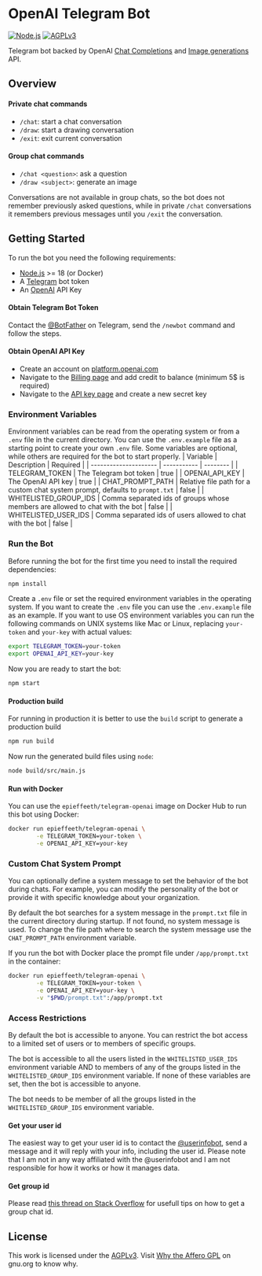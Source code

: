 # OpenAI Telegram Bot
[![Node.js](https://img.shields.io/badge/Node.js->=%2018-blue.svg)](https://nodejs.org)
[![AGPLv3](https://img.shields.io/badge/license-AGPLv3-blue.svg)](https://www.gnu.org/licenses/agpl-3.0.html)

Telegram bot backed by OpenAI [Chat Completions](https://platform.openai.com/docs/guides/text-generation/chat-completions-api) and [Image generations](https://platform.openai.com/docs/guides/images) API.

## Overview

#### Private chat commands
- `/chat`: start a chat conversation
- `/draw`: start a drawing conversation
- `/exit`: exit current conversation

#### Group chat commands
- `/chat <question>`: ask a question
- `/draw <subject>`: generate an image

Conversations are not available in group chats, so the bot does not remember previously asked questions, while in private `/chat` conversations it remembers previous messages until you `/exit` the conversation.

## Getting Started
To run the bot you need the following requirements:
- [Node.js](https://nodejs.org) >= 18 (or Docker)
- A [Telegram](https://telegram.org) bot token
- An [OpenAI](https://openai.com/product) API Key

#### Obtain Telegram Bot Token
Contact the [@BotFather](https://t.me/botfather) on Telegram, send the `/newbot` command and follow the steps.

#### Obtain OpenAI API Key
- Create an account on [platform.openai.com](https://platform.openai.com)
- Navigate to the [Billing page](https://platform.openai.com/account/billing) and add credit to balance (minimum 5$ is required)
- Navigate to the [API key page](https://platform.openai.com/api-keys) and create a new secret key

### Environment Variables
Environment variables can be read from the operating system or from a `.env` file in the current directory. You can use the `.env.example` file as a starting point to create your own `.env` file. Some variables are optional, while others are required for the bot to start properly.
| Variable              | Description | Required |
| --------------------- | ----------- | -------- |
| TELEGRAM_TOKEN        | The Telegram bot token | true |
| OPENAI_API_KEY        | The OpenAI API key | true |
| CHAT_PROMPT_PATH      | Relative file path for a custom chat system prompt, defaults to `prompt.txt` | false |
| WHITELISTED_GROUP_IDS | Comma separated ids of groups whose members are allowed to chat with the bot | false |
| WHITELISTED_USER_IDS  | Comma separated ids of users allowed to chat with the bot | false |

### Run the Bot
Before running the bot for the first time you need to install the required dependencies:
```bash
npm install
```
Create a `.env` file or set the required environment variables in the operating system. If you want to create the `.env` file you can use the `.env.example` file as an example. If you want to use OS environment variables you can run the following commands on UNIX systems like Mac or Linux, replacing `your-token` and `your-key` with actual values:
```bash
export TELEGRAM_TOKEN=your-token
export OPENAI_API_KEY=your-key
```

Now you are ready to start the bot:
```bash
npm start
```

#### Production build
For running in production it is better to use the `build` script to generate a production build
```bash
npm run build
```
Now run the generated build files using `node`:
```bash
node build/src/main.js
```

#### Run with Docker
You can use the `epieffeeth/telegram-openai` image on Docker Hub to run this bot using Docker:
```bash
docker run epieffeeth/telegram-openai \
        -e TELEGRAM_TOKEN=your-token \
        -e OPENAI_API_KEY=your-key
```

### Custom Chat System Prompt
You can optionally define a system message to set the behavior of the bot during chats. For example, you can modify the personality of the bot or provide it with specific knowledge about your organization.

By default the bot searches for a system message in the `prompt.txt` file in the current directory during startup. If not found, no system message is used. To change the file path where to search the system message use the `CHAT_PROMPT_PATH` environment variable.

If you run the bot with Docker place the prompt file under `/app/prompt.txt` in the container:
```bash
docker run epieffeeth/telegram-openai \
        -e TELEGRAM_TOKEN=your-token \
        -e OPENAI_API_KEY=your-key \
        -v "$PWD/prompt.txt":/app/prompt.txt
```

### Access Restrictions
By default the bot is accessible to anyone. You can restrict the bot access to a limited set of users or to members of specific groups.

The bot is accessible to all the users listed in the `WHITELISTED_USER_IDS` environment variable AND to members of any of the groups listed in the `WHITELISTED_GROUP_IDS` environment variable. If none of these variables are set, then the bot is accessible to anyone.

The bot needs to be member of all the groups listed in the `WHITELISTED_GROUP_IDS` environment variable.

#### Get your user id
The easiest way to get your user id is to contact the [@userinfobot](https://t.me/userinfobot), send a message and it will reply with your info, including the user id. Please note that I am not in any way affiliated with the @userinfobot and I am not responsible for how it works or how it manages data.

#### Get group id
Please  read [this thread on Stack Overflow](https://stackoverflow.com/questions/32423837/telegram-bot-how-to-get-a-group-chat-id) for usefull tips on how to get a group chat id.

## License
This work is licensed under the [AGPLv3](https://www.gnu.org/licenses/agpl-3.0.html). Visit [Why the Affero GPL](https://www.gnu.org/licenses/why-affero-gpl.html) on gnu.org to know why.
